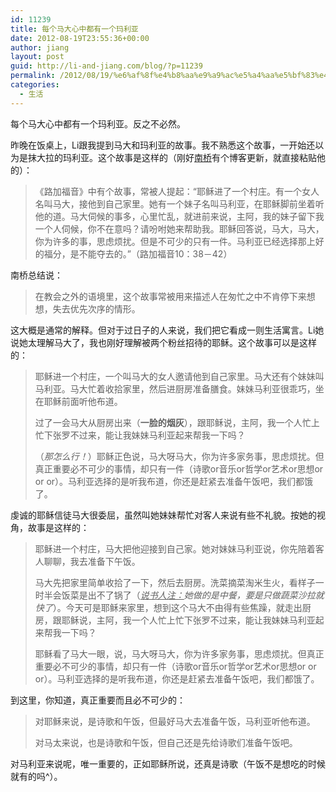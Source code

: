 ```yaml
---
id: 11239
title: 每个马大心中都有一个玛利亚
date: 2012-08-19T23:55:36+00:00
author: jiang
layout: post
guid: http://li-and-jiang.com/blog/?p=11239
permalink: /2012/08/19/%e6%af%8f%e4%b8%aa%e9%a9%ac%e5%a4%aa%e5%bf%83%e4%b8%ad%e9%83%bd%e6%9c%89%e4%b8%80%e4%b8%aa%e7%8e%9b%e5%88%a9%e4%ba%9a/
categories:
  - 生活
---
```

每个马大心中都有一个玛利亚。反之不必然。

昨晚在饭桌上，Li跟我提到马大和玛利亚的故事。我不熟悉这个故事，一开始还以为是抹大拉的玛利亚。这个故事是这样的（刚好<a href="http://berlinfang.blog.163.com/blog/static/116670716201271710484547/" target="_blank">南桥</a>有个博客更新，就直接粘贴他的）：

> 《路加福音》中有个故事，常被人提起：“耶稣进了一个村庄。有一个女人名叫马大，接他到自己家里。她有一个妹子名叫马利亚，在耶稣脚前坐着听他的道。马大伺候的事多，心里忙乱，就进前来说，主阿，我的妹子留下我一个人伺候，你不在意吗？请吩咐她来帮助我。耶稣回答说，马大，马大，你为许多的事，思虑烦扰。但是不可少的只有一件。马利亚已经选择那上好的福分，是不能夺去的。”（路加福音10：38－42）

南桥总结说：

> 在教会之外的语境里，这个故事常被用来描述人在匆忙之中不肯停下来想想，失去优先次序的情形。

这大概是通常的解释。但对于过日子的人来说，我们把它看成一则生活寓言。Li她说她太理解马大了，我也刚好理解被两个粉丝招待的耶稣。这个故事可以是这样的：

> 耶稣进一个村庄，一个叫马大的女人邀请他到自己家里。马大还有个妹妹叫马利亚。马大忙着收拾家里，然后进厨房准备膳食。妹妹马利亚很乖巧，坐在耶稣前面听他布道。
> 
> 过了一会马大从厨房出来（**一脸的烟灰**），跟耶稣说，主阿，我一个人忙上忙下张罗不过来，能让我妹妹马利亚起来帮我一下吗？
> 
> （_那怎么行！_）耶稣正色说，马大呀马大，你为许多家务事，思虑烦扰。但真正重要必不可少的事情，却只有一件（诗歌or音乐or哲学or艺术or思想or or or）。马利亚选择的是听我布道，你还是赶紧去准备午饭吧，我们都饿了。

虔诚的耶稣信徒马大很委屈，虽然叫她妹妹帮忙对客人来说有些不礼貌。按她的视角，故事是这样的：

> 耶稣进一个村庄，马大把他迎接到自己家。她对妹妹马利亚说，你先陪着客人聊聊，我去准备下午饭。
> 
> 马大先把家里简单收拾了一下，然后去厨房。洗菜摘菜淘米生火，看样子一时半会饭菜是出不了锅了（_<u>说书人注：</u>她做的是中餐，要是只做蔬菜沙拉就快了_）。今天可是耶稣来家里，想到这个马大不由得有些焦躁，就走出厨房，跟耶稣说，主阿，我一个人忙上忙下张罗不过来，能让我妹妹马利亚起来帮我一下吗？
> 
> 耶稣看了马大一眼，说，马大呀马大，你为许多家务事，思虑烦扰。但真正重要必不可少的事情，却只有一件（诗歌or音乐or哲学or艺术or思想or or or）。马利亚选择的是听我布道，你还是赶紧去准备午饭吧，我们都饿了。

到这里，你知道，真正重要而且必不可少的：

> 对耶稣来说，是诗歌和午饭，但最好马大去准备午饭，马利亚听他布道。
> 
> 对马太来说，也是诗歌和午饭，但自己还是先给诗歌们准备午饭吧。

对马利亚来说呢，唯一重要的，正如耶稣所说，还真是诗歌（午饭不是想吃的时候就有的吗^）。